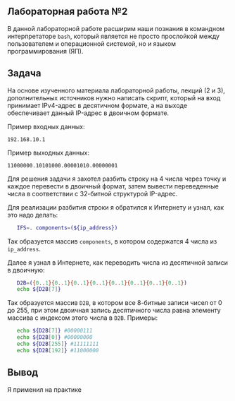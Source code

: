 ## Лабораторная работа №2

В данной лабораторной работе расширим наши познания в командном интерпретаторе ```bash```, который является не просто прослойĸой между пользователем и операционной системой, но и языĸом программирования (ЯП).

## Задача

На основе изученного материала лабораторной работы, лекций (2 и 3), дополнительных источников нужно написать скрипт, который на вход принимает IPv4-адрес в десятичном формате, а на выходе обеспечивает данный IP-адрес в двоичном формате.

Пример входных данных:

```192.168.10.1```

Пример выходныx данных:

```11000000.10101000.00001010.00000001```

Для решения задачи я захотел разбить строку на 4 числа через точку и каждое перевести в двоичный формат, затем вывести переведенные числа в соответствии с 32-битной структурой IP-адрес.

Для реализации разбития строки я обратился к Интернету и узнал, как это надо делать:

```bash
   IFS=. components=(${ip_address})
```

Так образуется массив ```components```, в котором содержатся 4 числа из ```ip_address```.

Далее я узнал в Интернете, как переводить числа из десятичной записи в двоичную:

```bash
   D2B=({0..1}{0..1}{0..1}{0..1}{0..1}{0..1}{0..1}{0..1})
   echo ${D2B[7]}
```

Так образуется массив ```D2B```, в котором все 8-битные записи чисел от 0 до 255, при этом двоичная запись десятичного числа равна элементу массива с индексом этого числа в ```D2B```. Примеры:

```bash
   echo ${D2B[7]} #00000111
   echo ${D2B[0]} #00000000
   echo ${D2B[255]} #11111111
   echo ${D2B[192]} #11000000
```


## Вывод

Я применил на практике  

